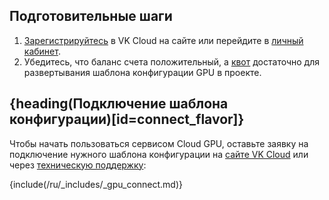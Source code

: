 ## Подготовительные шаги

1. [Зарегистрируйтесь](/ru/intro/onboarding/account) в VK Cloud на сайте или перейдите в [личный кабинет](https://msk.cloud.vk.com/app).
1. Убедитесь, что баланс счета положительный, а [квот](/ru/tools-for-using-services/account/concepts/quotasandlimits) достаточно для развертывания шаблона конфигурации GPU в проекте.

## {heading(Подключение шаблона конфигурации)[id=connect_flavor]}

Чтобы начать пользоваться сервисом Cloud GPU, оставьте заявку на подключение нужного шаблона конфигурации на [сайте VK Cloud](https://cloud.vk.com/cloud-gpu) или через [техническую поддержку](/ru/contacts):

{include(/ru/_includes/_gpu_connect.md)}
